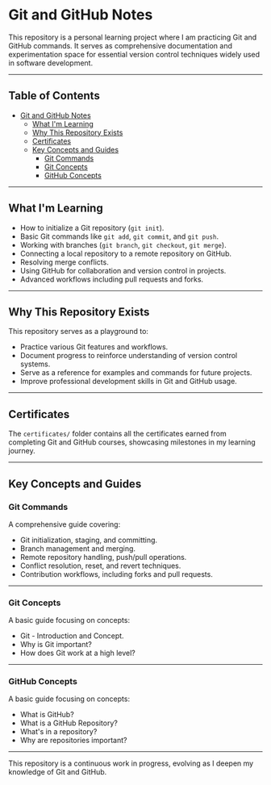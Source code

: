 # Git and GitHub Notes

This repository is a personal learning project where I am practicing Git and GitHub commands. It serves as comprehensive documentation and experimentation space for essential version control techniques widely used in software development.

---

## Table of Contents

- [Git and GitHub Notes](#git-and-github-notes)
  - [What I'm Learning](#what-im-learning)
  - [Why This Repository Exists](#why-this-repository-exists)
  - [Certificates](#certificates)
  - [Key Concepts and Guides](#key-concepts-and-guides)
    - [Git Commands](#git-commands)
    - [Git Concepts](#git-concepts)
    - [GitHub Concepts](#github-concepts)

---

## What I'm Learning

- How to initialize a Git repository (`git init`).
- Basic Git commands like `git add`, `git commit`, and `git push`.
- Working with branches (`git branch`, `git checkout`, `git merge`).
- Connecting a local repository to a remote repository on GitHub.
- Resolving merge conflicts.
- Using GitHub for collaboration and version control in projects.
- Advanced workflows including pull requests and forks.

---

## Why This Repository Exists

This repository serves as a playground to:

- Practice various Git features and workflows.
- Document progress to reinforce understanding of version control systems.
- Serve as a reference for examples and commands for future projects.
- Improve professional development skills in Git and GitHub usage.

---

## Certificates

The `certificates/` folder contains all the certificates earned from completing Git and GitHub courses, showcasing milestones in my learning journey.

---

## Key Concepts and Guides

### Git Commands
A comprehensive guide covering:
- Git initialization, staging, and committing.
- Branch management and merging.
- Remote repository handling, push/pull operations.
- Conflict resolution, reset, and revert techniques.
- Contribution workflows, including forks and pull requests.

---

### Git Concepts
A basic guide focusing on concepts:
- Git - Introduction and Concept.
- Why is Git important?
- How does Git work at a high level?

---

### GitHub Concepts
A basic guide focusing on concepts:
- What is GitHub?
- What is a GitHub Repository?
- What's in a repository?
- Why are repositories important?

---

This repository is a continuous work in progress, evolving as I deepen my knowledge of Git and GitHub.

